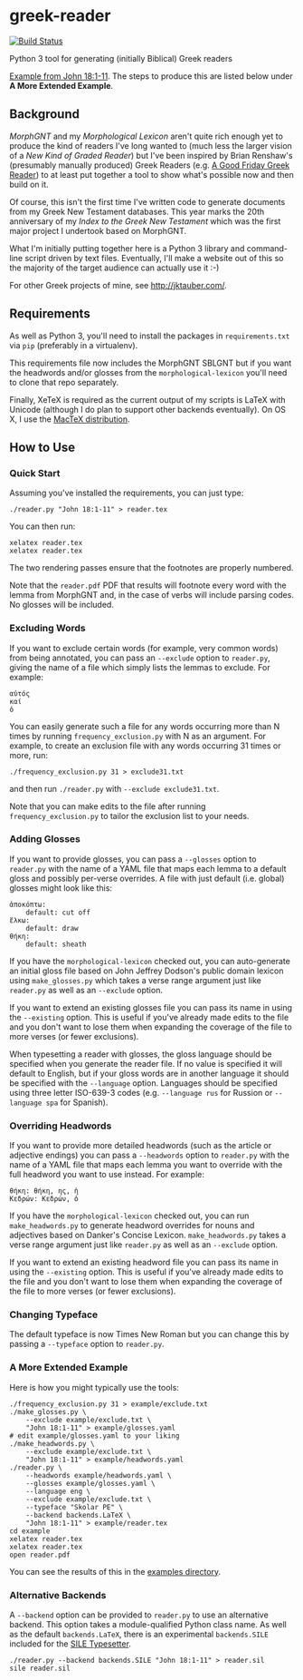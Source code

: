 # greek-reader

[![Build Status](https://travis-ci.org/jtauber/greek-reader.svg)](https://travis-ci.org/jtauber/greek-reader)

Python 3 tool for generating (initially Biblical) Greek readers

[Example from John 18:1-11][example]. The steps to produce this are listed
below under **A More Extended Example**.


## Background

*MorphGNT* and my *Morphological Lexicon* aren't quite rich enough yet to
produce the kind of readers I've long wanted to (much less the larger vision of
a *New Kind of Graded Reader*) but I've been inspired by Brian Renshaw's
(presumably manually produced) Greek Readers (e.g. [A Good Friday Greek
Reader][goodfri]) to at least put together a tool to show what's possible now
and then build on it.

Of course, this isn't the first time I've written code to generate documents
from my Greek New Testament databases. This year marks the 20th anniversary of
my *Index to the Greek New Testament* which was the first major project I
undertook based on MorphGNT.

What I'm initially putting together here is a Python 3 library and command-line
script driven by text files. Eventually, I'll make a website out of this so the
majority of the target audience can actually use it :-)

For other Greek projects of mine, see <http://jktauber.com/>.


## Requirements

As well as Python 3, you'll need to install the packages in `requirements.txt`
via `pip` (preferably in a virtualenv).

This requirements file now includes the MorphGNT SBLGNT but if you want the
headwords and/or glosses from the `morphological-lexicon` you'll need to clone
that repo separately.

Finally, XeTeX is required as the current output of my scripts is LaTeX with
Unicode (although I do plan to support other backends eventually). On OS X,
I use the [MacTeX distribution][mactex].


## How to Use


### Quick Start

Assuming you've installed the requirements, you can just type:

    ./reader.py "John 18:1-11" > reader.tex

You can then run:

    xelatex reader.tex
    xelatex reader.tex

The two rendering passes ensure that the footnotes are properly numbered.

Note that the `reader.pdf` PDF that results will footnote every word with the
lemma from MorphGNT and, in the case of verbs will include parsing codes. No
glosses will be included.


### Excluding Words

If you want to exclude certain words (for example, very common words) from
being annotated, you can pass an `--exclude` option to `reader.py`, giving the
name of a file which simply lists the lemmas to exclude. For example:

    αὐτός
    καί
    ὁ

You can easily generate such a file for any words occurring more than N times
by running `frequency_exclusion.py` with N as an argument. For example, to
create an exclusion file with any words occurring 31 times or more, run:

    ./frequency_exclusion.py 31 > exclude31.txt

and then run `./reader.py` with `--exclude exclude31.txt`.

Note that you can make edits to the file after running `frequency_exclusion.py`
to tailor the exclusion list to your needs.


### Adding Glosses

If you want to provide glosses, you can pass a `--glosses` option to `reader.py`
with the name of a YAML file that maps each lemma to a default gloss and
possibly per-verse overrides. A file with just default (i.e. global) glosses
might look like this:

    ἀποκόπτω:
        default: cut off
    ἕλκω:
        default: draw
    θήκη:
        default: sheath

If you have the `morphological-lexicon` checked out, you can auto-generate an
initial gloss file based on John Jeffrey Dodson's public domain lexicon using
`make_glosses.py` which takes a verse range argument just like `reader.py` as
well as an `--exclude` option.

If you want to extend an existing glosses file you can pass its name in using
the `--existing` option. This is useful if you've already made edits to the file
and you don't want to lose them when expanding the coverage of the file to more
verses (or fewer exclusions).

When typesetting a reader with glosses, the gloss language should be specified
when you generate the reader file. If no value is specified it will default to
English, but if your gloss words are in another language it should be specified
with the `--language` option. Languages should be specified using three letter
ISO-639-3 codes (e.g. `--language rus` for Russion or `--language spa` for
Spanish).


### Overriding Headwords

If you want to provide more detailed headwords (such as the article or
adjective endings) you can pass a `--headwords` option to `reader.py` with the
name of a YAML file that maps each lemma you want to override with the full
headword you want to use instead. For example:

    θήκη: θήκη, ης, ἡ
    Κεδρών: Κεδρών, ὁ

If you have the `morphological-lexicon` checked out, you can run
`make_headwords.py` to generate headword overrides for nouns and adjectives
based on Danker's Concise Lexicon. `make_headwords.py` takes a verse range
argument just like `reader.py` as well as an `--exclude` option.

If you want to extend an existing headword file you can pass its name in using
the `--existing` option. This is useful if you've already made edits to the file
and you don't want to lose them when expanding the coverage of the file to more
verses (or fewer exclusions).


### Changing Typeface

The default typeface is now Times New Roman but you can change this by passing
a `--typeface` option to `reader.py`.


### A More Extended Example

Here is how you might typically use the tools:

    ./frequency_exclusion.py 31 > example/exclude.txt
    ./make_glosses.py \
        --exclude example/exclude.txt \
        "John 18:1-11" > example/glosses.yaml
    # edit example/glosses.yaml to your liking
    ./make_headwords.py \
        --exclude example/exclude.txt \
        "John 18:1-11" > example/headwords.yaml
    ./reader.py \
        --headwords example/headwords.yaml \
        --glosses example/glosses.yaml \
        --language eng \
        --exclude example/exclude.txt \
        --typeface "Skolar PE" \
        --backend backends.LaTeX \
        "John 18:1-11" > example/reader.tex
    cd example
    xelatex reader.tex
    xelatex reader.tex
    open reader.pdf

You can see the results of this in the [examples directory][examples].


### Alternative Backends

A `--backend` option can be provided to `reader.py` to use an alternative
backend. This option takes a module-qualified Python class name. As well as the
default `backends.LaTeX`, there is an experimental `backends.SILE` included for
the [SILE Typesetter][sile].

    ./reader.py --backend backends.SILE "John 18:1-11" > reader.sil
    sile reader.sil

  [example]: https://github.com/jtauber/greek-reader/raw/master/example/reader.pdf
  [goodfri]: http://ntexegesis.com/blog/2014/4/18/a-good-friday-greek-reader-john-18-19
  [examples]: https://github.com/jtauber/greek-reader/tree/master/example
  [mactex]: http://tug.org/mactex/mactex-download.html
  [sile]: http://www.sile-typesetter.org
